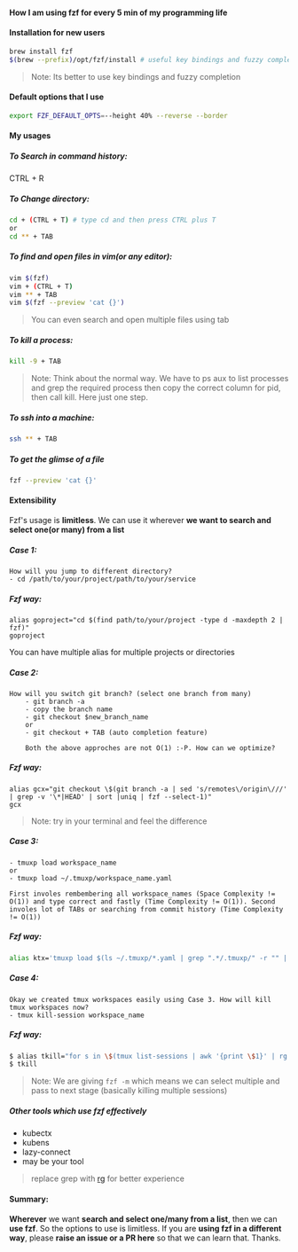 #### How I am using fzf for every 5 min of my programming life

#### Installation for new users
```bash
brew install fzf
$(brew --prefix)/opt/fzf/install # useful key bindings and fuzzy completion
```
> Note: Its better to use key bindings and fuzzy completion

#### Default options that I use
```bash
export FZF_DEFAULT_OPTS=--height 40% --reverse --border
```

####  My usages

##### To Search in command history:
CTRL + R

##### To Change directory:
```bash
cd + (CTRL + T) # type cd and then press CTRL plus T
or
cd ** + TAB
```

##### To find and open files in vim(or any editor):
```bash
vim $(fzf)
vim + (CTRL + T)
vim ** + TAB
vim $(fzf --preview 'cat {}')
```
> You can even search and open multiple files using tab

##### To kill a process:
```bash
kill -9 + TAB
```

> Note: Think about the normal way. We have to ps aux to list processes and grep the required process then copy the correct column for pid, then call kill. Here just one step.

##### To ssh into a machine:
```bash
ssh ** + TAB
```

##### To get the glimse of a file
```bash
fzf --preview 'cat {}'
```

#### Extensibility
Fzf's usage is **limitless**. We can use it wherever **we want to search and select one(or many) from a list**

##### Case 1:
```
How will you jump to different directory?
- cd /path/to/your/project/path/to/your/service
```
##### Fzf way:
```
alias goproject="cd $(find path/to/your/project -type d -maxdepth 2 | fzf)"
goproject
```
You can have multiple alias for multiple projects or directories


##### Case 2:
```
How will you switch git branch? (select one branch from many)
    - git branch -a
    - copy the branch name
    - git checkout $new_branch_name
    or
    - git checkout + TAB (auto completion feature)

    Both the above approches are not O(1) :-P. How can we optimize?
```

##### Fzf way:
```
alias gcx="git checkout \$(git branch -a | sed 's/remotes\/origin\///' | grep -v '\*|HEAD' | sort |uniq | fzf --select-1)"
gcx
```
> Note: try in your terminal and feel the difference

##### Case 3:
```How will you tmux workspaces? We are using tmuxp tool to do that.
- tmuxp load workspace_name
or
- tmuxp load ~/.tmuxp/workspace_name.yaml

First involes rembembering all workspace_names (Space Complexity != O(1)) and type correct and fastly (Time Complexity != O(1)). Second involes lot of TABs or searching from commit history (Time Complexity != O(1))

```

##### Fzf way:
```bash
alias ktx='tmuxp load $(ls ~/.tmuxp/*.yaml | grep ".*/.tmuxp/" -r "" | grep "\.yaml" -r "" | fzf) --yes'
```

##### Case 4:
```
Okay we created tmux workspaces easily using Case 3. How will kill tmux workspaces now?
- tmux kill-session workspace_name
```

##### Fzf way:
```bash
$ alias tkill="for s in \$(tmux list-sessions | awk '{print \$1}' | rg ':' -r '' | fzf -m); do tmux kill-session -t \$s; done;"
$ tkill
```
> Note: We are giving `fzf -m` which means we can select multiple and pass to next stage (basically killing multiple sessions)

##### Other tools which use fzf effectively
- kubectx
- kubens
- lazy-connect
- may be your tool

> replace grep with [rg](https://github.com/BurntSushi/ripgrep) for better experience

#### Summary:
**Wherever** we want **search and select one/many from a list**, then we can **use fzf**. So the options to use is limitless. If you are **using fzf in a different way**, please **raise an issue or a PR here** so that we can learn that. Thanks.
